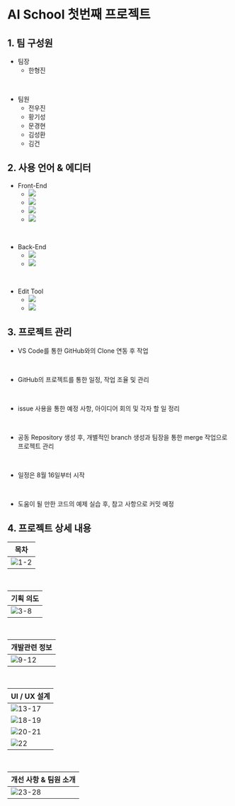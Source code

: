 # AI School 첫번째 프로젝트
## 1. 팀 구성원
- 팀장
  - 한형진
  
<br>

- 팀원
  - 전우진
  - 황기성
  - 문경현
  - 김성환
  - 김건

## 2. 사용 언어 & 에디터
- Front-End
  - [<img src="https://img.shields.io/badge/HTML5-E34F26?style=flat-square&logo=HTML5&logoColor=white">](https://developer.mozilla.org/ko/docs/Learn/HTML/Introduction_to_HTML/Getting_started)&nbsp;
  - [<img src="https://img.shields.io/badge/CSS3-1572B6?style=flat-square&logo=CSS3&logoColor=white">](https://developer.mozilla.org/ko/docs/Web/CSS)&nbsp;
  - [<img src="https://img.shields.io/badge/JavaScript-F7DF1E?style=flat-square&logo=JavaScript&logoColor=424242">](https://developer.mozilla.org/ko/docs/Web/JavaScript)&nbsp;
  - [<img src="https://img.shields.io/badge/React-61DAFB?style=flat-square&logo=React&logoColor=black">](https://ko.reactjs.org/)

<br>

- Back-End
  - [<img src="https://img.shields.io/badge/Node.js-339933?style=flat-square&logo=Node.js&logoColor=white">](https://nodejs.org/ko/)&nbsp;
  - [<img src="https://img.shields.io/badge/MySQL-4479A1?style=flat-square&logo=MySql&logoColor=white">](https://www.mysql.com/)

<br>

- Edit Tool
  - [<img src="https://img.shields.io/badge/Visual Studio Code-007ACC?style=flat-square&logo=Visual Studio Code&logoColor=white">](https://code.visualstudio.com/?wt.mc_id=DX_841432)&nbsp;
  - [<img src="https://img.shields.io/badge/MySQL Workbanch-4479A1?style=flat-square&logo=MySql&logoColor=white">](https://dev.mysql.com/downloads/workbench/)

## 3. 프로젝트 관리
- VS Code를 통한 GitHub와의 Clone 연동 후 작업

<br>

- GitHub의 프로젝트를 통한 일정, 작업 조율 및 관리

<br>

- issue 사용을 통한 예정 사항, 아이디어 회의 및 각자 할 일 정리

<br>

- 공동 Repository 생성 후, 개별적인 branch 생성과 팀장을 통한 merge 작업으로 프로젝트 관리

<br>

- 일정은 8월 16일부터 시작

<br>

- 도움이 될 만한 코드의 예제 실습 후, 참고 사항으로 커밋 예정

## 4. 프로젝트 상세 내용
<div align='center'>
  
  |목차|
  |---|
  |![1-2](https://user-images.githubusercontent.com/104360734/199129877-037d0271-e428-4155-b291-2487018c48b3.gif)|
  <br>
  
  |기획 의도|
  |---|
  |![3-8](https://user-images.githubusercontent.com/104360734/199129893-73d2c35c-23e6-40aa-ad18-1b4cc4f6068b.gif)|
  <br>
  
  |개발관련 정보|
  |---|
  |![9-12](https://user-images.githubusercontent.com/104360734/199129901-24fe2808-bd85-4811-8bc5-8f806e1048ec.gif)|
  <br>
  
  |UI / UX 설계|
  |---|
  |![13-17](https://user-images.githubusercontent.com/104360734/199013212-b404d328-3071-492d-aaab-f2e09d1b9d21.gif)|
  |![18-19](https://user-images.githubusercontent.com/104360734/199013086-c6d5e281-0a70-41ad-8692-65be2180fb1e.gif)|
  |![20-21](https://user-images.githubusercontent.com/104360734/199014137-65074100-4a03-40b4-aa57-f4859b0fd7c1.gif)|
  |![22](https://user-images.githubusercontent.com/104360734/199014155-fbd30b27-ed63-4cc4-9316-48c063fcdf44.gif)|
  <br>
  
  |개선 사항 & 팀원 소개|
  |---|
  |![23-28](https://user-images.githubusercontent.com/104360734/199014453-bb475a79-8393-4ee5-9655-54f6451f3c4a.gif)|

</div>
